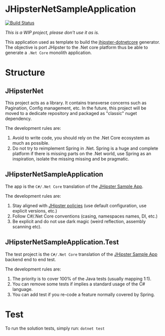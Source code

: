# JHipsterNetSampleApplication

[![Build Status](https://travis-ci.org/jhipster/jhipster-net-sample-app-template.svg?branch=master)](https://travis-ci.org/jhipster/jhipster-net-sample-app-template)

*This is a WIP project, please don't use it as is.*

This application used as template to build the [jhipster-dotnetcore](https://github.com/jhipster/jhipster-dotnetcore) generator. The objective is port JHipster to the .Net core platform thus be able to generate a `.Net Core` monolith application.

# Structure

## JHipsterNet
This project acts as a library. It contains transverse concerns such as Pagination, Config management, etc.
In the future, this project will be moved to a dedicate repository and packaged as "classic" nuget dependency.

The development rules are:
1. Avoid to write code, you should rely on the .Net Core ecosystem as much as possible.
2. Do not try to reimplement Spring in .Net. Spring is a huge and complete platform if there is missing parts on the .Net world, use Spring as an inspiration, isolate the missing missing and be pragmatic.   

## JHipsterNetSampleApplication
The app is the `C#/.Net Core` translation of the [JHipster Sample App](https://github.com/jhipster/jhipster-sample-app). 

The development rules are:
1. Stay aligned with [JHipster policies](https://www.jhipster.tech/policies/) (use default configuration, use explicit versions, etc.)
2. Follow C#/.Net Core conventions (casing, namespaces names, DI, etc.)
3. Be explicit and do not use dark magic (weird reflection, assembly scanning etc). 

## JHipsterNetSampleApplication.Test
The test project is the `C#/.Net Core` translation of the [JHipster Sample App](https://github.com/jhipster/jhipster-sample-app) backend end to end test.

The development rules are:
1. The priority is to cover 100% of the Java tests (usually mapping 1:1).
2. You can remove some tests if implies a standard usage of the C# language.
3. You can add test if you re-code a feature normally covered by Spring.
 

# Test

To run the solution tests, simply run: `dotnet test`
